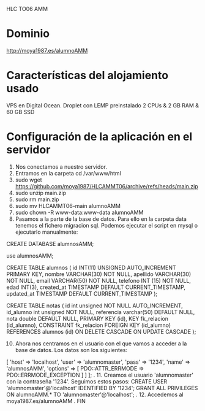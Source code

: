 HLC TO06 AMM

# Dominio

http://moya1987.es/alumnoAMM

# Características del alojamiento usado

VPS en Digital Ocean.
Droplet con LEMP preinstalado 2 CPUs & 2 GB RAM & 60 GB SSD

# Configuración de la aplicación en el servidor

1. Nos conectamos a nuestro servidor.
2. Entramos en la carpeta cd /var/www/html
3. sudo wget https://github.com/moya1987/HLCAMMT06/archive/refs/heads/main.zip
5. sudo unzip main.zip
6. sudo rm main.zip
7. sudo mv HLCAMMT06-main alumnoAMM
8. sudo chown -R www-data:www-data alumnoAMM
9. Pasamos a la parte de la base de datos. Para ello en la carpeta data tenemos el fichero migracion sql. Podemos ejecutar el script en mysql o ejecutarlo manualmente:

CREATE DATABASE alumnosAMM;

use alumnosAMM;

CREATE TABLE alumnos (
  id INT(11) UNSIGNED AUTO_INCREMENT PRIMARY KEY,
  nombre VARCHAR(30) NOT NULL,
  apellido VARCHAR(30) NOT NULL,
  email VARCHAR(50) NOT NULL,
  telefono INT (15) NOT NULL,
  edad INT(3),
  created_at TIMESTAMP DEFAULT CURRENT_TIMESTAMP,
  updated_at TIMESTAMP DEFAULT CURRENT_TIMESTAMP
);

CREATE TABLE notas (
  id int unsigned NOT NULL AUTO_INCREMENT,
  id_alumno int unsigned NOT NULL,
  referencia varchar(50) DEFAULT NULL,
  nota double DEFAULT NULL,
  PRIMARY KEY (id),
  KEY fk_relacion (id_alumno),
  CONSTRAINT fk_relacion FOREIGN KEY (id_alumno) REFERENCES alumnos (id) ON DELETE CASCADE ON UPDATE CASCADE
);


10. Ahora nos centramos en el usuario con el que vamos a acceder a la base de datos. Los datos son los siguientes:
 


<?php

return [
  'db' => [
    'host' => 'localhost',
    'user' => 'alumnomaster',
    'pass' => '1234',
    'name' => 'alumnosAMM',
    'options' => [
      PDO::ATTR_ERRMODE => PDO::ERRMODE_EXCEPTION
    ]
  ]
];
.


11. Creamos el usuario 'alumnomaster' con la contraseña '1234'. Seguimos estos pasos:
CREATE USER 'alumnomaster'@'localhost' IDENTIFIED BY '1234';
GRANT ALL PRIVILEGES ON alumnoAMM.* TO 'alumnomaster'@'localhost';

.



12. Accedemos al moya1987.es/alumnoAMM


.


FIN
